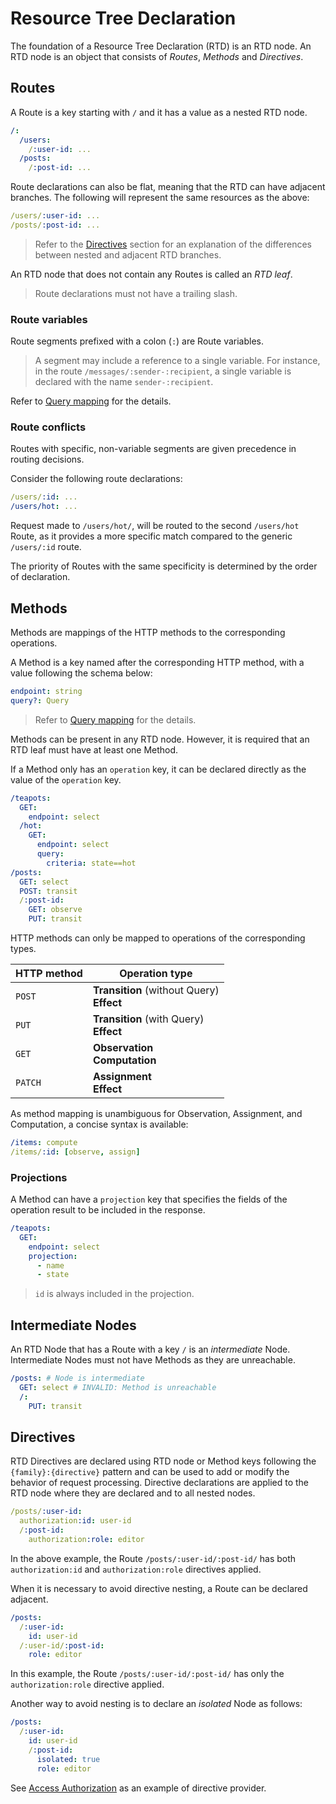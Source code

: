 # Resource Tree Declaration

The foundation of a Resource Tree Declaration (RTD) is an RTD node.
An RTD node is an object that consists of _Routes_, _Methods_ and _Directives_.

## Routes

A Route is a key starting with `/` and it has a value as a nested RTD node.

```yaml
/:
  /users:
    /:user-id: ...
  /posts:
    /:post-id: ...
```

Route declarations can also be flat, meaning that the RTD can have adjacent branches.
The following will represent the same resources as the above:

```yaml
/users/:user-id: ...
/posts/:post-id: ...
```

> Refer to the [Directives](#directives) section for an explanation of the differences between
> nested and adjacent RTD branches.

An RTD node that does not contain any Routes is called an _RTD leaf_.

> Route declarations must not have a trailing slash.

### Route variables

Route segments prefixed with a colon (`:`) are Route variables.

> A segment may include a reference to a single variable.
> For instance, in the route `/messages/:sender-:recipient`,
> a single variable is declared with the name `sender-:recipient`.

Refer to [Query mapping](query.md) for the details.

### Route conflicts

Routes with specific, non-variable segments are given precedence in routing decisions.

Consider the following route declarations:

```yaml
/users/:id: ...
/users/hot: ...
```

Request made to `/users/hot/`, will be routed to the second `/users/hot` Route,
as it provides a more specific match compared to the generic `/users/:id` route.

The priority of Routes with the same specificity is determined by the order of declaration.

## Methods

Methods are mappings of the HTTP methods to the corresponding operations.

A Method is a key named after the corresponding HTTP method, with a value following the schema
below:

```yaml
endpoint: string
query?: Query
```

> Refer to [Query mapping](query.md) for the details.

Methods can be present in any RTD node.
However, it is required that an RTD leaf must have at least one Method.

If a Method only has an `operation` key, it can be declared directly as the value of the `operation`
key.

```yaml
/teapots:
  GET:
    endpoint: select
  /hot:
    GET:
      endpoint: select
      query:
        criteria: state==hot
/posts:
  GET: select
  POST: transit
  /:post-id:
    GET: observe
    PUT: transit
```

HTTP methods can only be mapped to operations of the corresponding types.

| HTTP method | Operation type                                |
|-------------|-----------------------------------------------|
| `POST`      | **Transition** (without Query)<br/>**Effect** |
| `PUT`       | **Transition** (with Query)<br/>**Effect**    |
| `GET`       | **Observation**<br/>**Computation**           |
| `PATCH`     | **Assignment**<br/>**Effect**                 |

As method mapping is unambiguous for Observation, Assignment, and Computation, a concise syntax is
available:

```yaml
/items: compute
/items/:id: [observe, assign]
```

### Projections

A Method can have a `projection` key that specifies the fields of the operation result to be
included in the response.

```yaml
/teapots:
  GET:
    endpoint: select
    projection:
      - name
      - state
```

> `id` is always included in the projection.

## Intermediate Nodes

An RTD Node that has a Route with a key `/` is an _intermediate_ Node.
Intermediate Nodes must not have Methods as they are unreachable.

```yaml
/posts: # Node is intermediate
  GET: select # INVALID: Method is unreachable
  /:
    PUT: transit
```

## Directives

RTD Directives are declared using RTD node or Method keys following the `{family}:{directive}`
pattern and can be used
to add or modify the behavior of request processing. Directive declarations are applied to the RTD
node where they are
declared and to all nested nodes.

```yaml
/posts/:user-id:
  authorization:id: user-id
  /:post-id:
    authorization:role: editor
```

In the above example, the Route `/posts/:user-id/:post-id/` has both `authorization:id`
and `authorization:role` directives applied.

When it is necessary to avoid directive nesting, a Route can be declared adjacent.

```yaml
/posts:
  /:user-id:
    id: user-id
  /:user-id/:post-id:
    role: editor
```

In this example, the Route `/posts/:user-id/:post-id/` has only the `authorization:role` directive
applied.

Another way to avoid nesting is to declare an _isolated_ Node as follows:

```yaml
/posts:
  /:user-id:
    id: user-id
    /:post-id:
      isolated: true
      role: editor
```

See [Access Authorization](./access.md) as an example of directive provider.
